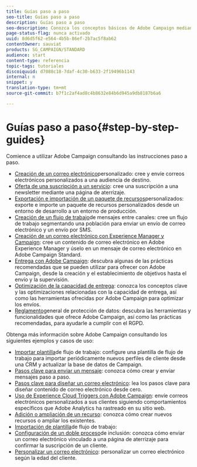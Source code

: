 ```yaml
---
title: Guías paso a paso
seo-title: Guías paso a paso
description: Guías paso a paso
seo-description: Conozca los conceptos básicos de Adobe Campaign mediante sencillos procedimientos paso a paso y experimente el poder de la solución.
page-status-flag: nunca activado
uuid: 8d6d5f62-e564-4b5b-86ef-2b7ac5f8ab62
contentOwner: sauviat
products: SG_CAMPAIGN/STANDARD
audience: start
content-type: referencia
topic-tags: tutoriales
discoiquuid: d7088c18-7daf-4c30-b633-2f19496b1143
internal: n
snippet: y
translation-type: tm+mt
source-git-commit: b7f1c2af4ad8c4b8632e84b6d945a9db8187b6a6

---
```



# Guías paso a paso{#step-by-step-guides}

Comience a utilizar Adobe Campaign consultando las instrucciones paso a paso.

* [Creación de un correo electrónico](https://docs.campaign.adobe.com/doc/standard/getting_started/en/ACS_GettingStartedEmail.html)personalizado: cree y envíe correos electrónicos personalizados a una audiencia de destino.
* [Oferta de una suscripción a un servicio](https://docs.campaign.adobe.com/doc/standard/getting_started/en/ACS_GettingStartedLandingPages.html): cree una suscripción a una newsletter mediante una página de aterrizaje.
* [Exportación e importación de un paquete de recursos](https://docs.campaign.adobe.com/doc/standard/getting_started/en/ACS_ImportExport.html)personalizados: exporte e importe un paquete de recursos personalizados desde un entorno de desarrollo a un entorno de producción.
* [Creación de un flujo de trabajo](https://docs.campaign.adobe.com/doc/standard/getting_started/en/ACS_WorkflowSegmentation.html)de mensajes entre canales: cree un flujo de trabajo segmentando una población para enviar un envío de correo electrónico y un envío por SMS.
* [Creación de un correo electrónico con Experience Manager y Campaign](https://docs.campaign.adobe.com/doc/standard/getting_started/en/ACS_AEM.html): cree un contenido de correo electrónico en Adobe Experience Manager y úselo en un mensaje de correo electrónico en Adobe Campaign Standard.
* [Entrega con Adobe Campaign](https://docs.campaign.adobe.com/doc/standard/getting_started/en/ACS_DeliveryBestPractices.html): descubra algunas de las prácticas recomendadas que se pueden utilizar para ofrecer con Adobe Campaign, desde la creación y el establecimiento de objetivos hasta el envío y la supervisión.
* [Optimización de la capacidad de entrega](https://docs.campaign.adobe.com/doc/standard/getting_started/en/ACS_Deliverability.html): conozca los conceptos clave y las optimizaciones relacionadas con la capacidad de entrega, así como las herramientas ofrecidas por Adobe Campaign para optimizar los envíos.
* [Reglamento](https://docs.campaign.adobe.com/doc/standard/getting_started/en/ACS_GDPR.html)general de protección de datos: descubra las herramientas y funcionalidades que ofrece Adobe Campaign, así como las prácticas recomendadas, para ayudarle a cumplir con el RGPD.

Obtenga más información sobre Adobe Campaign consultando los siguientes ejemplos y casos de uso:

* [Importar plantilla](../../automating/using/importing-data.md#example--import-workflow-template)de flujo de trabajo: configure una plantilla de flujo de trabajo para importar periódicamente nuevos perfiles de cliente desde una CRM y actualizar la base de datos de Campaign.
* [Pasos clave para enviar un mensaje](../../channels/using/key-steps-to-send-a-message.md): conozca cómo crear y enviar mensajes paso a paso.
* [Pasos clave para diseñar un correo electrónico](../../designing/using/designing-from-scratch.md#designing-an-email-content-from-scratch): lea los pasos clave para diseñar contenido de correo electrónico desde cero.
* [Uso de Experience Cloud Triggers con Adobe Campaign](../../integrating/using/abandonment-triggers-use-cases.md): envíe correos electrónicos personalizados a sus clientes siguiendo comportamientos específicos que Adobe Analytics ha rastreado en su sitio web.
* [Adición o ampliación de un recurso](../../developing/using/key-steps-to-add-a-resource.md): conozca cómo crear nuevos recursos o ampliar los existentes.
* [Importación de plantilla](../../automating/using/importing-data.md#example--import-workflow-template)de flujo de trabajo:
* [Configuración de un doble proceso](../../channels/using/setting-up-a-double-opt-in-process.md)de inclusión: conozca cómo enviar un correo electrónico vinculado a una página de aterrizaje para confirmar la suscripción de un cliente.
* [Personalizar un correo electrónico](../../designing/using/personalization.md#example-email-personalization): personalizar un correo electrónico según la edad del cliente.
